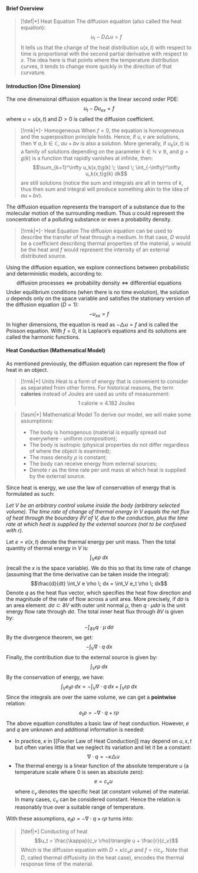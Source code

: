 #### Brief Overview
>[!def|*] Heat Equation
>The diffusion equation (also called the heat equation): $$u_t - D \triangle u = f$$It tells us that the change of the heat distribution $u(x,t)$ with respect to time is proportional with the second partial derivative with respect to $x$. The idea here is that points where the temperature distribution curves, it tends to change more quickly in the direction of that curvature. 

#### Introduction (One Dimension)
The one dimensional diffusion equation is the linear second order PDE: $$u_t - Du_{xx} = f$$where $u = u(x,t)$ and $D > 0$ is called the diffusion coefficient.

>[!rmk|*]- Homogeneous
>When $f = 0$, the equation is homogeneous and the superposition principle holds. Hence, if $u,v$ are solutions, then $\forall \: a,b \in \mathbb C$, $au+bv$ is also a solution. More generally, if $u_k(x,t)$ is a family of solutions depending on the parameter $k \in \mathbb{N} \lor \mathbb{R}$, and $g = g(k)$ is a function that rapidly vanishes at infinite, then: $$\sum_{k=1}^\infty u_k(x,t)g(k) \; \land \; \int_{-\infty}^\infty u_k(x,t)g(k) dk$$are still solutions (notice the sum and integrals are all in terms of $k$, thus then sum and integral will produce something akin to the idea of $au+bv$).

The diffusion equation represents the transport of a substance due to the molecular motion of the surrounding medium. Thus $u$ could represent the concentration of a polluting substance or even a probability density. 

>[!rmk|*]- Heat Equation
>The diffusion equation can be used to describe the transfer of heat through a medium. In that case, $D$ would be a coefficient describing thermal properties of the material, $u$ would be the heat and $f$ would represent the intensity of an external distributed source.

Using the diffusion equation, we explore connections between probabilistic and deterministic models, according to: $$\text{diffusion processes} \iff \text{probability density} \iff \text{differential equations}$$
Under equilibrium conditions (when there is no time evolution), the solution $u$ depends only on the space variable and satisfies the stationary version of the diffusion equation ($D = 1$): $$-u_{xx} = f$$In higher dimensions, the equation is read as $- \triangle u = f$ and is called the Poisson equation. With $f = 0$, it is Laplace’s equations and its solutions are called the harmonic functions.



#### Heat Conduction (Mathematical Model)
As mentioned previously, the diffusion equation can represent the flow of heat in an object. 

>[!rmk|*] Units
>Heat is a form of energy that is convenient to consider as separated from other forms. For historical reasons, the term **calories** instead of Joules are used as units of measurement: $$1 \;\text{calorie} \approx 4.182 \; \text{Joules}$$ 

>[!asm|*] Mathematical Model
>To derive our model, we will make some assumptions:
>- The body is homogenous (material is equally spread out everywhere - uniform composition);
>- The body is isotropic (physical properties do not differ regardless of where the object is examined);
>- The mass density $\rho$ is constant;
>- The body can receive energy from external sources;
>- Denote $r$ as the time rate per unit mass at which heat is supplied by the external source.

Since heat is energy, we use the law of conservation of energy that is formulated as such:

*Let $V$ be an arbitrary control volume inside the body (arbitrary selected volume). The time rate of change of thermal energy in $V$ equals the net flux of heat through the boundary $\partial V$ of $V$, due to the conduction, plus the time rate at which heat is supplied by the external sources (not to be confused with $r$).*

Let $e = e(x,t)$ denote the thermal energy per unit mass. Then the total quantity of thermal energy in $V$ is: $$\int_V e \rho \:dx$$(recall the $x$ is the space variable). We do this so that its time rate of change (assuming that the time derivative can be taken inside the integral): $$\frac{d}{dt} \int_V e \rho \; dx = \int_V e_t \rho \; dx$$
Denote $q$ as the heat flux vector, which specifies the heat flow direction and the magnitude of the rate of flow across a unit area. More precisely, if $d \sigma$ is an area element: $d \sigma \subset \partial V$ with outer unit normal $\mu$, then $q \cdot \mu d \sigma$ is the unit energy flow rate through $d\sigma$. The total inner heat flux through $\partial V$ is given by: $$- \int_{\partial V} q \cdot \mu \; d\sigma$$By the divergence theorem, we get: $$-\int_V \nabla\cdot q\; dx$$Finally, the contribution due to the external source is given by: $$\int_V r \rho \; dx$$
By the conservation of energy, we have: $$\int_V e_t \rho \; dx = -\int_V \nabla \cdot q \; dx + \int_V r \rho\; dx$$Since the integrals are over the same volume, we can get a **pointwise** relation: $$e_t \rho = - \nabla \cdot q + r \rho$$
The above equation constitutes a basic law of heat conduction. However, $e$ and $q$ are unknown and additional information is needed:

- In practice, $\kappa$ in [[Fourier Law of Heat Conduction]] may depend on $u,x,t$ but often varies little that we neglect its variation and let it be a constant: $$\nabla \cdot q = - \kappa \triangle u$$
- The thermal energy is a linear function of the absolute temperature $u$ (a temperature scale where $0$ is seen as absolute zero): $$e = c_v u$$where $c_v$ denotes the specific heat (at constant volume) of the material. In many cases, $c_v$ can be considered constant. Hence the relation is reasonably true over a suitable range of temperature.

With these assumptions, $e_t \rho = - \nabla \cdot q + r \rho$ turns into:

>[!def|*] Conducting of heat
> $$u_t = \frac{\kappa}{c_v \rho}\triangle u + \frac{r}{c_v}$$Which is the diffusion equation with $D = \kappa/c_v \rho$ and $f = r/c_v$. Note that $D$, called thermal diffusivity (in the heat case), encodes the thermal response time of the material.


